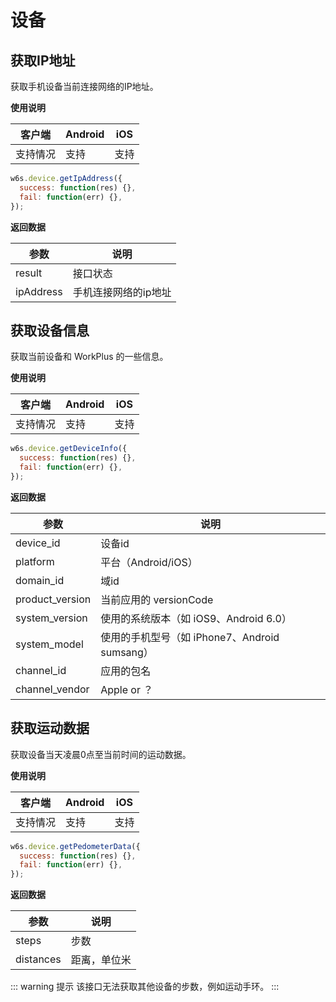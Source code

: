 # 设备

## 获取IP地址
<!-- OK -->
获取手机设备当前连接网络的IP地址。

**使用说明**

| 客户端   | Android | iOS  |
| -------- | ------- | ---- |
| 支持情况 | 支持  | 支持 |

<CodeWrapper fn="device.getIpAddress">

```js
w6s.device.getIpAddress({
  success: function(res) {},
  fail: function(err) {},
});
```
</CodeWrapper>

**返回数据**

| 参数 | 说明 |
| - | - | 
| result | 接口状态  |
| ipAddress | 手机连接网络的ip地址  |

## 获取设备信息
<!-- OK -->
获取当前设备和 WorkPlus 的一些信息。

**使用说明**

| 客户端   | Android | iOS  |
| -------- | ------- | ---- |
| 支持情况 | 支持  | 支持 |

<CodeWrapper fn="device.getDeviceInfo">

```js
w6s.device.getDeviceInfo({
  success: function(res) {},
  fail: function(err) {},
});
```
</CodeWrapper>

**返回数据**

| 参数 | 说明 |
| - | - | 
| device_id | 设备id  |
| platform | 平台（Android/iOS）  |
| domain_id | 域id  |
| product_version | 当前应用的 versionCode |
| system_version | 使用的系统版本（如 iOS9、Android 6.0） |
| system_model | 使用的手机型号（如 iPhone7、Android sumsang） |
| channel_id | 应用的包名  |
| channel_vendor | Apple or ？|


## 获取运动数据 <Badge text="v3.12.1+" type="warning" />
<!-- OK -->
获取设备当天凌晨0点至当前时间的运动数据。

**使用说明**

| 客户端   | Android | iOS  |
| -------- | ------- | ---- |
| 支持情况 | 支持  | 支持 |

<CodeWrapper fn="device.getPedometerData">

```js
w6s.device.getPedometerData({
  success: function(res) {},
  fail: function(err) {},
});
```
</CodeWrapper>

**返回数据**

| 参数 | 说明 |
| - | - | 
| steps | 步数  |
| distances | 距离，单位米  |

::: warning 提示
该接口无法获取其他设备的步数，例如运动手环。
:::

